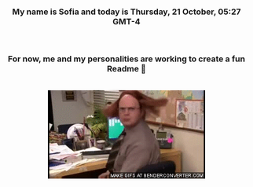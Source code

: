 


<div align="center">
<h3 >My name is Sofia and today is Thursday, 21 October, 05:27 GMT-4</h3><br>
<h3 >For now, me and my personalities are working to create a fun Readme 👋
</h3><br>
<img src='img/dwight.gif' alt='working...'/>
</div>
